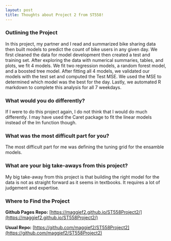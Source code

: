 ```yaml
---
layout: post
title: Thoughts about Project 2 from ST558!
---
```


### Outlining the Project

In this project, my partner and I read and summarized bike sharing data then built models to predict the count of bike users in any given day. We first cleaned the data for model development then created a test and training set. After exploring the data with numerical summaries, tables, and plots, we fit 4 models. We fit two regression models, a random forest model, and a boosted tree model. After fitting all 4 models, we validated our models with the test set and computed the Test MSE. We used the MSE to determined which model was the best for the day. Lastly, we automated R markdown to complete this analysis for all 7 weekdays. 

### What would you do differently?

If I were to do this project again, I do not think that I would do much differently. I may have used the Caret package to fit the linear models instead of the lm function though.

### What was the most difficult part for you?

The most difficult part for me was defining the tuning grid for the ensamble models. 

### What are your big take-aways from this project?

My big take-away from this project is that building the right model for the data is not as straight forward as it seems in textbooks. It requires a lot of judgement and expertise. 

### Where to Find the Project

**Github Pages Repo:** [https://maggief2.github.io/ST558Project2/](https://maggief2.github.io/ST558Project2/)

**Usual Repo:** [https://github.com/maggief2/ST558Project2](https://github.com/maggief2/ST558Project2)
